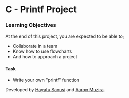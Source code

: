 # C - Printf Project

### Learning Objectives
At the end of this project, you are expected to be able to; 
- Collaborate in a team
- Know how to use flowcharts
- And how to approach a project

#### Task

- Write your own "printf" function

Developed by [Hayatu Sanusi](https://github.com/Hamicch) and [Aaron Muzira](https://github.com/aaronkaddu).

